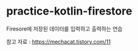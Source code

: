 # practice-kotlin-firestore
Firesore에 저장된 데이터를 입력하고 출력하는 연습

참고 자료 : https://mechacat.tistory.com/11
